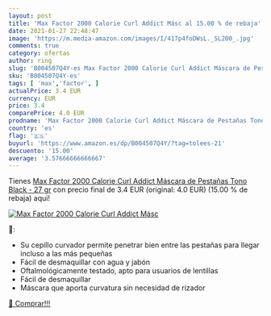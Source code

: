 ```yaml
---
layout: post
title: 'Max Factor 2000 Calorie Curl Addict Másc al 15.00 % de rebaja'
date: 2021-01-27 22:48:47
image: 'https://m.media-amazon.com/images/I/417p4foDWsL._SL200_.jpg'
comments: true
category: ofertas
author: ring
slug: 'B004507Q4Y-es Max Factor 2000 Calorie Curl Addict Máscara de Pestañas...'
sku: 'B004507Q4Y-es'
tags: [ 'max','factor', ]
actualPrice: 3.4 EUR
currency: EUR
price: 3.4
comparePrice: 4.0 EUR
prodname: 'Max Factor 2000 Calorie Curl Addict Máscara de Pestañas Tono Black - 27 gr'
country: 'es'
flag: '🇪🇸'
buyurl: 'https://www.amazon.es/dp/B004507Q4Y/?tag=tolees-21'
descuento: '15.00'
average: '3.57666666666667'
---
```


Tienes [Max Factor 2000 Calorie Curl Addict Máscara de Pestañas Tono Black - 27 gr](https://www.amazon.es/dp/B004507Q4Y/?tag=tolees-21) con precio final de  3.4 EUR (original: 4.0 EUR) (15.00 %  de rebaja) aqui!

[![Max Factor 2000 Calorie Curl Addict Másc](https://m.media-amazon.com/images/I/417p4foDWsL._SL200_.jpg)](https://www.amazon.es/dp/B004507Q4Y/?tag=tolees-21)

🔎:

- Su cepillo curvador permite penetrar bien entre las pestañas para llegar incluso a las más pequeñas
- Fácil de desmaquillar con agua y jabón
- Oftalmológicamente testado, apto para usuarios de lentillas
- Fácil de desmaquillar
- Máscara que aporta curvatura sin necesidad de rizador

[🛒 Comprar!!!](https://www.amazon.es/dp/B004507Q4Y/?tag=tolees-21)

